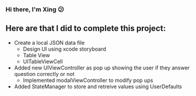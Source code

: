 ### Hi there, I'm Xing  😕

## Here are that I did to complete this project:
- Create a local JSON data file
    - Design UI using xcode storyboard
    - Table View
    - UITableViewCell
- Added new UIViewController as pop up showing the user if they answer question correctly or not
    - Implemented modalViewController to modify pop ups
- Added StateManager to store and retreive values using UserDefaults
